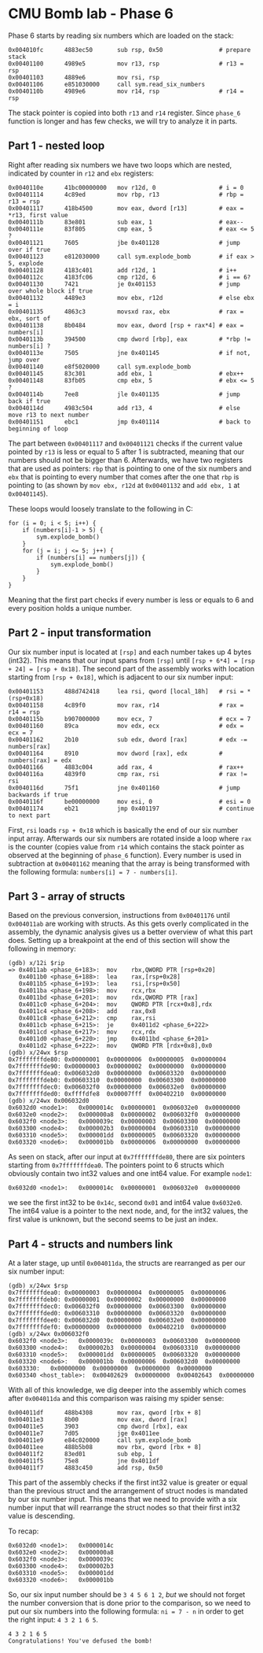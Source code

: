 # CMU Bomb lab - Phase 6

Phase 6 starts by reading six numbers which are loaded on the stack:

```
0x004010fc      4883ec50       sub rsp, 0x50                # prepare stack
0x00401100      4989e5         mov r13, rsp                 # r13 = rsp
0x00401103      4889e6         mov rsi, rsp
0x00401106      e851030000     call sym.read_six_numbers
0x0040110b      4989e6         mov r14, rsp                 # r14 = rsp

```

The stack pointer is copied into both `r13` and `r14` register. Since `phase_6` function is longer and has few checks, we will try to analyze it in parts.

## Part 1 - nested loop

Right after reading six numbers we have two loops which are nested, indicated by counter in `r12` and `ebx` registers:

```
0x0040110e      41bc00000000   mov r12d, 0                  # i = 0
0x00401114      4c89ed         mov rbp, r13                 # rbp = r13 = rsp
0x00401117      418b4500       mov eax, dword [r13]         # eax = *r13, first value
0x0040111b      83e801         sub eax, 1                   # eax--
0x0040111e      83f805         cmp eax, 5                   # eax <= 5 ?
0x00401121      7605           jbe 0x401128                 # jump over if true
0x00401123      e812030000     call sym.explode_bomb        # if eax > 5, explode
0x00401128      4183c401       add r12d, 1                  # i++
0x0040112c      4183fc06       cmp r12d, 6                  # i == 6?
0x00401130      7421           je 0x401153                  # jump over whole block if true
0x00401132      4489e3         mov ebx, r12d                # else ebx = i
0x00401135      4863c3         movsxd rax, ebx              # rax = ebx, sort of
0x00401138      8b0484         mov eax, dword [rsp + rax*4] # eax = numbers[i]
0x0040113b      394500         cmp dword [rbp], eax         # *rbp != numbers[i] ?
0x0040113e      7505           jne 0x401145                 # if not, jump over
0x00401140      e8f5020000     call sym.explode_bomb
0x00401145      83c301         add ebx, 1                   # ebx++
0x00401148      83fb05         cmp ebx, 5                   # ebx <= 5 ?
0x0040114b      7ee8           jle 0x401135                 # jump back if true
0x0040114d      4983c504       add r13, 4                   # else move r13 to next number
0x00401151      ebc1           jmp 0x401114                 # back to beginning of loop
```

The part between `0x00401117` and `0x00401121` checks if the current value pointed by `r13` is less or equal to 5 after 1 is subtracted, meaning that our numbers should not be bigger than 6. Afterwards, we have two registers that are used as pointers: `rbp` that is pointing to one of the six numbers and `ebx` that is pointing to every number that comes after the one that `rbp` is pointing to (as shown by `mov ebx, r12d` at `0x00401132` and `add ebx, 1` at `0x00401145`).

These loops would loosely translate to the following in C:
```
for (i = 0; i < 5; i++) {
    if (numbers[i]-1 > 5) {
        sym.explode_bomb()
    }
    for (j = i; j <= 5; j++) {
        if (numbers[i] == numbers[j]) {
            sym.explode_bomb()
        }
    }
}
```

Meaning that the first part checks if every number is less or equals to 6 and every position holds a unique number.

## Part 2 - input transformation

Our six number input is located at `[rsp]` and each number takes up 4 bytes (int32). This means that our input spans from `[rsp]` until `[rsp + 6*4] = [rsp + 24] = [rsp + 0x18]`. The second part of the assembly works with location starting from `[rsp + 0x18]`, which is adjacent to our six number input:

```
0x00401153      488d742418     lea rsi, qword [local_18h]   # rsi = *(rsp+0x18)
0x00401158      4c89f0         mov rax, r14                 # rax = r14 = rsp
0x0040115b      b907000000     mov ecx, 7                   # ecx = 7
0x00401160      89ca           mov edx, ecx                 # edx = ecx = 7
0x00401162      2b10           sub edx, dword [rax]         # edx -= numbers[rax]
0x00401164      8910           mov dword [rax], edx         # numbers[rax] = edx
0x00401166      4883c004       add rax, 4                   # rax++
0x0040116a      4839f0         cmp rax, rsi                 # rax != rsi
0x0040116d      75f1           jne 0x401160                 # jump backwards if true
0x0040116f      be00000000     mov esi, 0                   # esi = 0
0x00401174      eb21           jmp 0x401197                 # continue to next part
```

First, `rsi` loads `rsp + 0x18` which is basically the end of our six number input array. Afterwards our six numbers are rotated inside a loop where `rax` is the counter (copies value from `r14` which contains the stack pointer as observed at the beginning of `phase_6` function). Every number is used in subtraction at `0x00401162` meaning that the array is being transformed with the following formula: `numbers[i] = 7 - numbers[i]`.

## Part 3 - array of structs

Based on the previous conversion, instructions from `0x00401176` until `0x004011ab` are working with structs. As this gets overly complicated in the assembly, the dynamic analysis gives us a better overview of what this part does. Setting up a breakpoint at the end of this section will show the following in memory:

```
(gdb) x/12i $rip
=> 0x4011ab <phase_6+183>:	mov    rbx,QWORD PTR [rsp+0x20]
   0x4011b0 <phase_6+188>:	lea    rax,[rsp+0x28]
   0x4011b5 <phase_6+193>:	lea    rsi,[rsp+0x50]
   0x4011ba <phase_6+198>:	mov    rcx,rbx
   0x4011bd <phase_6+201>:	mov    rdx,QWORD PTR [rax]
   0x4011c0 <phase_6+204>:	mov    QWORD PTR [rcx+0x8],rdx
   0x4011c4 <phase_6+208>:	add    rax,0x8
   0x4011c8 <phase_6+212>:	cmp    rax,rsi
   0x4011cb <phase_6+215>:	je     0x4011d2 <phase_6+222>
   0x4011cd <phase_6+217>:	mov    rcx,rdx
   0x4011d0 <phase_6+220>:	jmp    0x4011bd <phase_6+201>
   0x4011d2 <phase_6+222>:	mov    QWORD PTR [rdx+0x8],0x0
(gdb) x/24wx $rsp
0x7fffffffde80:	0x00000001	0x00000006	0x00000005	0x00000004
0x7fffffffde90:	0x00000003	0x00000002	0x00000000	0x00000000
0x7fffffffdea0:	0x006032d0	0x00000000	0x00603320	0x00000000
0x7fffffffdeb0:	0x00603310	0x00000000	0x00603300	0x00000000
0x7fffffffdec0:	0x006032f0	0x00000000	0x006032e0	0x00000000
0x7fffffffded0:	0xffffdfe8	0x00007fff	0x00402210	0x00000000
(gdb) x/24wx 0x006032d0
0x6032d0 <node1>:	0x0000014c	0x00000001	0x006032e0	0x00000000
0x6032e0 <node2>:	0x000000a8	0x00000002	0x006032f0	0x00000000
0x6032f0 <node3>:	0x0000039c	0x00000003	0x00603300	0x00000000
0x603300 <node4>:	0x000002b3	0x00000004	0x00603310	0x00000000
0x603310 <node5>:	0x000001dd	0x00000005	0x00603320	0x00000000
0x603320 <node6>:	0x000001bb	0x00000006	0x00000000	0x00000000
```

As seen on stack, after our input at `0x7fffffffde80`, there are six pointers starting from `0x7fffffffdea0`.
The pointers point to 6 structs which obviously contain two int32 values and one int64 value. For example `node1`:

```
0x6032d0 <node1>:	0x0000014c	0x00000001	0x006032e0	0x00000000
```

we see the first int32 to be `0x14c`, second `0x01` and int64 value `0x6032e0`. The int64 value is a pointer to the next node, and, for the int32 values, the first value is unknown, but the second seems to be just an index.

## Part 4 - structs and numbers link

At a later stage, up until `0x004011da`, the structs are rearranged as per our six number input:

```
(gdb) x/24wx $rsp
0x7fffffffdea0:	0x00000003	0x00000004	0x00000005	0x00000006
0x7fffffffdeb0:	0x00000001	0x00000002	0x00000000	0x00000000
0x7fffffffdec0:	0x006032f0	0x00000000	0x00603300	0x00000000
0x7fffffffded0:	0x00603310	0x00000000	0x00603320	0x00000000
0x7fffffffdee0:	0x006032d0	0x00000000	0x006032e0	0x00000000
0x7fffffffdef0:	0x00000000	0x00000000	0x00402210	0x00000000
(gdb) x/24wx 0x006032f0
0x6032f0 <node3>:	0x0000039c	0x00000003	0x00603300	0x00000000
0x603300 <node4>:	0x000002b3	0x00000004	0x00603310	0x00000000
0x603310 <node5>:	0x000001dd	0x00000005	0x00603320	0x00000000
0x603320 <node6>:	0x000001bb	0x00000006	0x006032d0	0x00000000
0x603330:	0x00000000	0x00000000	0x00000000	0x00000000
0x603340 <host_table>:	0x00402629	0x00000000	0x00402643	0x00000000
```

With all of this knowledge, we dig deeper into the assembly which comes after `0x004011da` and this comparison was raising my spider sense:

```
0x004011df      488b4308       mov rax, qword [rbx + 8]
0x004011e3      8b00           mov eax, dword [rax]
0x004011e5      3903           cmp dword [rbx], eax
0x004011e7      7d05           jge 0x4011ee
0x004011e9      e84c020000     call sym.explode_bomb
0x004011ee      488b5b08       mov rbx, qword [rbx + 8]
0x004011f2      83ed01         sub ebp, 1
0x004011f5      75e8           jne 0x4011df
0x004011f7      4883c450       add rsp, 0x50
```

This part of the assembly checks if the first int32 value is greater or equal than the previous struct and the arrangement of struct nodes is mandated by our six number input.
This means that we need to provide with a six number input that will rearrange the struct nodes so that their first int32 value is descending.

To recap:

```
0x6032d0 <node1>:	0x0000014c
0x6032e0 <node2>:	0x000000a8
0x6032f0 <node3>:	0x0000039c
0x603300 <node4>:	0x000002b3
0x603310 <node5>:	0x000001dd
0x603320 <node6>:	0x000001bb
```

So, our six input number should be `3 4 5 6 1 2`, *but* we should not forget the number conversion that is done prior to the comparison, so we need to put our six numbers into the following formula: `ni = 7 - n` in order to get the right input: `4 3 2 1 6 5`.

```
4 3 2 1 6 5
Congratulations! You've defused the bomb!
```
